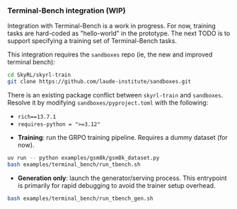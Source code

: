 ### Terminal-Bench integration (WIP)

Integration with Terminal-Bench is a work in progress. For now, training tasks are hard-coded as "hello-world" in the prototype. The next TODO is to support specifying a training set of Terminal-Bench tasks.

This integration requires the `sandboxes` repo (ie, the new and improved terminal bench):
```bash
cd SkyRL/skyrl-train
git clone https://github.com/laude-institute/sandboxes.git
```

There is an existing package conflict between `skyrl-train` and `sandboxes`. Resolve it by modifying `sandboxes/pyproject.toml` with the following:
* `rich==13.7.1`
* `requires-python = ">=3.12"`

- **Training**: run the GRPO training pipeline. Requires a dummy dataset (for now).
```bash
uv run -- python examples/gsm8k/gsm8k_dataset.py
bash examples/terminal_bench/run_tbench.sh
```

- **Generation only**: launch the generator/serving process. This entrypoint is primarily for rapid debugging to avoid the trainer setup overhead.
```bash
bash examples/terminal_bench/run_tbench_gen.sh
```
